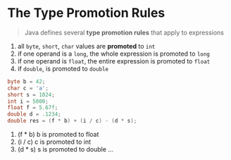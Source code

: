 # The Type Promotion Rules

> Java defines several **type promotion rules** that apply to expressions

1. all `byte`, `short`, `char` values are **promoted** to `int`
2. if one operand is a `long`, the whole expression is promoted to `long`
3. if one operand is `float`, the entire expression is promoted to `float`
4. if `double`, is promoted to `double`

```java
byte b = 42;
char c = 'a';
short s = 1024;
int i = 5000;
float f = 5.67f;
double d = .1234;
double res = (f * b) + (i / c) - (d * s);
```

1. (f * b) b is promoted to float
2. (i / c) c is promoted to int
3. (d * s) s is promoted to double
...
